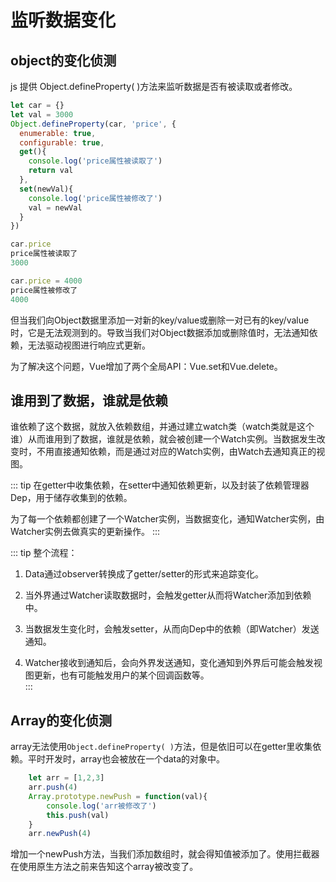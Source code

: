 # 监听数据变化

## object的变化侦测

js 提供 Object.defineProperty( )方法来监听数据是否有被读取或者修改。  
  
```js
let car = {}
let val = 3000
Object.defineProperty(car, 'price', {
  enumerable: true,
  configurable: true,
  get(){
    console.log('price属性被读取了')
    return val
  },
  set(newVal){
    console.log('price属性被修改了')
    val = newVal
  }
})

car.price
price属性被读取了
3000

car.price = 4000
price属性被修改了
4000
```
  
但当我们向Object数据里添加一对新的key/value或删除一对已有的key/value时，它是无法观测到的。导致当我们对Object数据添加或删除值时，无法通知依赖，无法驱动视图进行响应式更新。  
  
为了解决这个问题，Vue增加了两个全局API：Vue.set和Vue.delete。  

## 谁用到了数据，谁就是依赖
  
谁依赖了这个数据，就放入依赖数组，并通过建立watch类（watch类就是这个谁）从而谁用到了数据，谁就是依赖，就会被创建一个Watch实例。当数据发生改变时，不用直接通知依赖，而是通过对应的Watch实例，由Watch去通知真正的视图。  
  
::: tip
在getter中收集依赖，在setter中通知依赖更新，以及封装了依赖管理器Dep，用于储存收集到的依赖。

为了每一个依赖都创建了一个Watcher实例，当数据变化，通知Watcher实例，由Watcher实例去做真实的更新操作。
:::  
  
::: tip 整个流程：

1. Data通过observer转换成了getter/setter的形式来追踪变化。

2. 当外界通过Watcher读取数据时，会触发getter从而将Watcher添加到依赖中。

3. 当数据发生变化时，会触发setter，从而向Dep中的依赖（即Watcher）发送通知。
  
4. Watcher接收到通知后，会向外界发送通知，变化通知到外界后可能会触发视图更新，也有可能触发用户的某个回调函数等。  
:::
  
  
## Array的变化侦测

array无法使用`Object.defineProperty( )`方法，但是依旧可以在getter里收集依赖。平时开发时，array也会被放在一个data的对象中。

```js
    let arr = [1,2,3]
    arr.push(4)
    Array.prototype.newPush = function(val){
        console.log('arr被修改了')
        this.push(val)
    }
    arr.newPush(4)
```

增加一个newPush方法，当我们添加数组时，就会得知值被添加了。使用拦截器在使用原生方法之前来告知这个array被改变了。